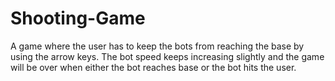 # Shooting-Game
A game where the user has to keep the bots from reaching the base by using the arrow keys. The bot speed keeps increasing slightly and the game will be over when either the bot reaches base or the bot hits the user.
